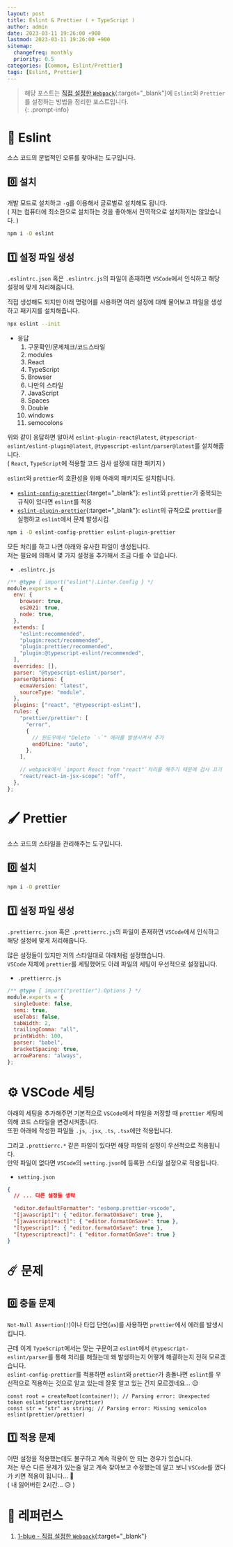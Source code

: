```yaml
---
layout: post
title: Eslint & Prettier ( + TypeScript )
author: admin
date: 2023-03-11 19:26:00 +900
lastmod: 2023-03-11 19:26:00 +900
sitemap:
  changefreq: monthly
  priority: 0.5
categories: [Common, Eslint/Prettier]
tags: [Eslint, Prettier]
---
```


> 해당 포스트는 [직접 설정한 `Webpack`](/posts/Webpack){:target="_blank"}에 `Eslint`와 `Prettier`를 설정하는 방법을 정리한 포스트입니다.<br />
{: .prompt-info}

# 🚨 Eslint
소스 코드의 문법적인 오류를 찾아내는 도구입니다.<br />

## 0️⃣ 설치
개발 모드로 설치하고 `-g`를 이용해서 글로벌로 설치해도 됩니다.<br />
( 저는 컴퓨터에 최소한으로 설치하는 것을 좋아해서 전역적으로 설치하지는 않았습니다. )<br />

```bash
npm i -D eslint
```

## 1️⃣ 설정 파일 생성
`.eslintrc.json` 혹은 `.eslintrc.js`의 파일이 존재하면 `VSCode`에서 인식하고 해당 설정에 맞게 처리해줍니다.<br />

직접 생성해도 되지만 아래 명령어를 사용하면 여러 설정에 대해 물어보고 파일을 생성하고 패키지를 설치해줍니다.<br />

```bash
npx eslint --init
```

- 응답
  1. 구문확인/문제체크/코드스타일
  1. modules
  1. React
  1. TypeScript
  1. Browser
  1. 나만의 스타일
  1. JavaScript
  1. Spaces
  1. Double
  1. windows
  1. semocolons

위와 같이 응답하면 알아서 `eslint-plugin-react@latest`, `@typescript-eslint/eslint-plugin@latest`, `@typescript-eslint/parser@latest`를 설치해줍니다.<br />
( `React`, `TypeScript`에 적용할 코드 검사 설정에 대한 패키지 )<br />

`eslint`와 `prettier`의 호환성을 위해 아래의 패키지도 설치합니다.<br />

+ [`eslint-config-prettier`](https://github.com/prettier/eslint-config-prettier){:target="_blank"}: `eslint`와 `prettier`가 중복되는 규칙이 있다면 `eslint`를 적용
+ [`eslint-plugin-prettier`](https://github.com/prettier/eslint-plugin-prettier){:target="_blank"}: `eslint`의 규칙으로 `prettier`를 실행하고 `eslint`에서 문제 발생시킴

```bash
npm i -D eslint-config-prettier eslint-plugin-prettier
```

모든 처리를 하고 나면 아래와 유사한 파일이 생성됩니다.<br />
저는 필요에 의해서 몇 가지 설정을 추가해서 조금 다를 수 있습니다.<br />

+ `.eslintrc.js`

```js
/** @type { import("eslint").Linter.Config } */
module.exports = {
  env: {
    browser: true,
    es2021: true,
    node: true,
  },
  extends: [
    "eslint:recommended",
    "plugin:react/recommended",
    "plugin:prettier/recommended",
    "plugin:@typescript-eslint/recommended",
  ],
  overrides: [],
  parser: "@typescript-eslint/parser",
  parserOptions: {
    ecmaVersion: "latest",
    sourceType: "module",
  },
  plugins: ["react", "@typescript-eslint"],
  rules: {
    "prettier/prettier": [
      "error",
      {
        // 윈도우에서 "Delete `␍`" 에러를 발생시켜서 추가
        endOfLine: "auto",
      },
    ],

    // webpack에서 `import React from "react"`처리를 해주기 때문에 검사 끄기
    "react/react-in-jsx-scope": "off",
  },
};
```

# 🖌️ Prettier
소스 코드의 스타일을 관리해주는 도구입니다.<br />

## 0️⃣ 설치

```bash
npm i -D prettier
```

## 1️⃣ 설정 파일 생성
`.prettierrc.json` 혹은 `.prettierrc.js`의 파일이 존재하면 `VSCode`에서 인식하고 해당 설정에 맞게 처리해줍니다.<br />

많은 설정들이 있지만 저의 스타일대로 아래처럼 설정했습니다.<br />
`VSCode` 자체에 `prettier`를 세팅했어도 아래 파일의 세팅이 우선적으로 설정됩니다.<br />

+ `.prettierrc.js`

```js
/** @type { import("prettier").Options } */
module.exports = {
  singleQuote: false,
  semi: true,
  useTabs: false,
  tabWidth: 2,
  trailingComma: "all",
  printWidth: 100,
  parser: "babel",
  bracketSpacing: true,
  arrowParens: "always",
};
```

# ⚙️ VSCode 세팅
아래의 세팅을 추가해주면 기본적으로 `VSCode`에서 파일을 저장할 때 `prettier` 세팅에 의해 코드 스타일을 변경시켜줍니다.<br />
또한 아래에 작성한 파일들 `.js`, `.jsx`, `.ts`, `.tsx`에만 적용됩니다.<br />

그리고 `.prettierrc.*` 같은 파일이 있다면 해당 파일의 설정이 우선적으로 적용됩니다.<br />
만약 파일이 없다면 `VSCode`의 `setting.json`에 등록한 스타일 설정으로 적용됩니다.<br />

+ `setting.json`

```json
{
  // ... 다른 설정들 생략

  "editor.defaultFormatter": "esbenp.prettier-vscode",
  "[javascript]": { "editor.formatOnSave": true },
  "[javascriptreact]": { "editor.formatOnSave": true },
  "[typescript]": { "editor.formatOnSave": true },
  "[typescriptreact]": { "editor.formatOnSave": true }
}
```

# ☄️ 문제
## 0️⃣ 충돌 문제
`Not-Null Assertion`(`!`)이나 타입 단언(`as`)를 사용하면 `prettier`에서 에러를 발생시킵니다.<br />

근데 이게 `TypeScript`에서는 맞는 구문이고 `eslint`에서 `@typescript-eslint/parser`를 통해 처리를 해줬는데 왜 발생하는지 어떻게 해결하는지 전혀 모르겠습니다.<br />
`eslint-config-prettier`를 적용하면 `eslint`와 `prettier`가 충돌나면 `eslint`를 우선적으로 적용하는 것으로 알고 있는데 잘못 알고 있는 건지 모르겠네요... 😥<br />

```tsx
const root = createRoot(container!); // Parsing error: Unexpected token eslint(prettier/prettier)
const str = "str" as string; // Parsing error: Missing semicolon eslint(prettier/prettier)
```

## 1️⃣ 적용 문제
어떤 설정을 적용했는데도 불구하고 계속 적용이 안 되는 경우가 있습니다.<br />
저는 무슨 다른 문제가 있는줄 알고 계속 찾아보고 수정했는데 알고 보니 `VSCode`를 껐다가 키면 적용이 됩니다... 🥲<br />
( 내 잃어버린 2시간... 😥 )<br />

# 📮 레퍼런스
1. [1-blue - 직접 설정한 `Webpack`](/posts/Webpack){:target="_blank"}